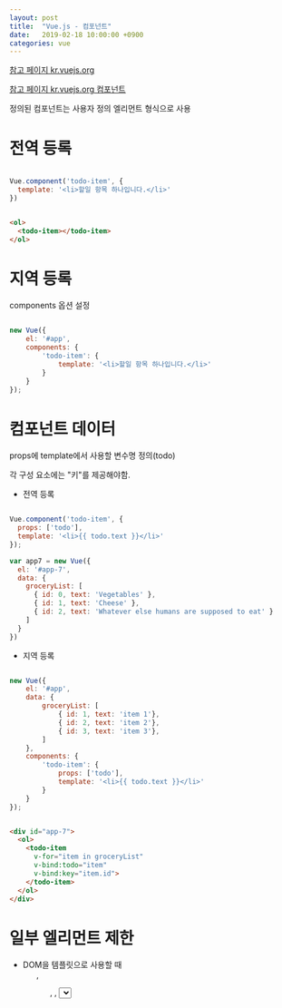 ```yaml
---
layout: post
title:  "Vue.js - 컴포넌트"
date:   2019-02-18 10:00:00 +0900
categories: vue
---
```


[참고 페이지 kr.vuejs.org](https://kr.vuejs.org/v2/guide/index.html#%EC%BB%B4%ED%8F%AC%EB%84%8C%ED%8A%B8%EB%A5%BC-%EC%82%AC%EC%9A%A9%ED%95%9C-%EC%9E%91%EC%84%B1%EB%B0%A9%EB%B2%95)

[참고 페이지 kr.vuejs.org 컴포넌트](https://kr.vuejs.org/v2/guide/components.html)

정의된 컴포넌트는 사용자 정의 엘리먼트 형식으로 사용

# 전역 등록

~~~ javascript

Vue.component('todo-item', {
  template: '<li>할일 항목 하나입니다.</li>'
})
~~~

~~~ html

<ol>  
  <todo-item></todo-item>
</ol>

~~~

# 지역 등록

components 옵션 설정

~~~ javascript

new Vue({
    el: '#app',
    components: {
        'todo-item': {            
            template: '<li>할일 항목 하나입니다.</li>'
        }
    }
});

~~~

# 컴포넌트 데이터 

props에 template에서 사용할 변수명 정의(todo)

각 구성 요소에는 "키"를 제공해야함.

- 전역 등록

~~~ javascript

Vue.component('todo-item', {  
  props: ['todo'],
  template: '<li>{{ todo.text }}</li>'
});

var app7 = new Vue({
  el: '#app-7',
  data: {
    groceryList: [
      { id: 0, text: 'Vegetables' },
      { id: 1, text: 'Cheese' },
      { id: 2, text: 'Whatever else humans are supposed to eat' }
    ]
  }
})

~~~

- 지역 등록

~~~ javascript

new Vue({
    el: '#app',
    data: {
        groceryList: [
            { id: 1, text: 'item 1'},
            { id: 2, text: 'item 2'},
            { id: 3, text: 'item 3'},
        ]
    },
    components: {
        'todo-item': {
            props: ['todo'],
            template: '<li>{{ todo.text }}</li>'
        }
    }
});

~~~

~~~ html

<div id="app-7">
  <ol>
    <todo-item
      v-for="item in groceryList"
      v-bind:todo="item"
      v-bind:key="item.id">
    </todo-item>
  </ol>
</div>

~~~

# 일부 엘리먼트 제한

- DOM을 템플릿으로 사용할 때 <ul>, <ol>, <table>, <select> 사용 제한 됨.
  문자열 템플릿을 사용하거나 'is' 특수 속성을 사용하여 제한 사항 해결 가능
  - 문자열 템플릿(가능한 경우 항상 문자열 템플릿을 사용하는 것이 좋습니다.)
    - <script type="text/x-template">
    - JavaScript 인라인 템플릿 문자열
    - .vue 컴포넌트
  - 'is' 특수 속성

~~~ html

<table>
  <tr is="my-row"></tr>
</table>

~~~

# 컴포넌트내 data는 함수여야합니다.

~~~ javascript

new Vue({
    el: '#app',
    components: {
        'my-component':{
            template: '<span>{{ message }}</span>',
            data: function() {
                return {
                    message: 'hello'
                };
            }
        }
    }
});

~~~

# 컴포넌트 props camelCase는 html 속서명 kebab-case로 매칭 된다.

~~~ javascript

Vue.component('child', {
  // JavaScript는 camelCase
  props: ['myMessage'],
  template: '<span>{{ myMessage }}</span>'
})

~~~

~~~ html

<!-- HTML는 kebab-case -->
<child my-message="안녕하세요!"></child>

~~~

